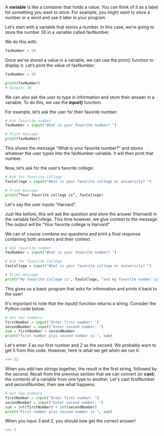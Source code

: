 A **variable** is like a container that holds a value. You can think of it as a label for something you want to store. For example, you might want to store a number or a word and use it later in your program.

Let’s start with a variable that stores a number. In this case, we’re going to store the number 30 in a variable called favNumber. 

We do this with:

```py
favNumber = 30
```

Once we’ve stored a value in a variable, we can use the print() function to display it. Let’s print the value of favNumber:

```py
favNumber = 30

print(favNumber)
# Outputs 30
```

We can also ask the user to type in information and store their answer in a variable. To do this, we use the **input()** function.

For example, let’s ask the user for their favorite number:

```py
# Ask favorite number
favNumber = input("What is your favorite number? ")

# Print message
print(favNumber)
```

This shows the message “What is your favorite number?” and stores whatever the user types into the favNumber variable. It will then print that number.

Now, let’s ask for the user’s favorite college:

```py
# Ask for favorite College
favCollege = input("What is your favorite college or university? ")

# Print message
print(“Your favorite college is”, favCollege)
```

Let's say the user inputs “Harvard”. 

Just like before, this will ask the question and store the answer (Harvard) in the variable favCollege. This time however, we give context to the message. The output will be “Your favorite college is Harvard”

We can of course combine our questions and print a final response containing both answers and their context.

```py
# Ask favorite number
favNumber = input("What is your favorite number? ")

# Ask for favorite College
favCollege = input("What is your favorite college or university? ")

# Print message
print("My favorite College is", favCollege, "and my favorite number is", favNumber)
```

This gives us a basic program that asks for information and prints it back to the user\!

It's important to note that the input() function returns a string. Consider the Python code below:

```py
# Get two numbers
firstNumber = input("Enter first number: ")
secondNumber = input("Enter second number: ")
sum = firstNumber + secondNumber
print("First number plus second number is ", sum)
```

Let's enter *3* as our first number and *2* as the second. We probably want to get 5 from this code. However, here is what we get when we run it:

```py
>>> 32
```

When you add two strings together, the result is the first string, followed by the second. Recall from the previous section that we can convert (or **cast**) the contents of a variable from one type to another. Let's cast firstNumber and secondNumber, then see what happens:

```py
# Get two numbers
firstNumber = input("Enter first number: ")
secondNumber = input("Enter second number: ")
sum = int(firstNumber) + int(secondNumber)
print("First number plus second number is ", sum)
```

When you input *3* and *2*, you should now get the correct answer!

```py
>>> 5
```
